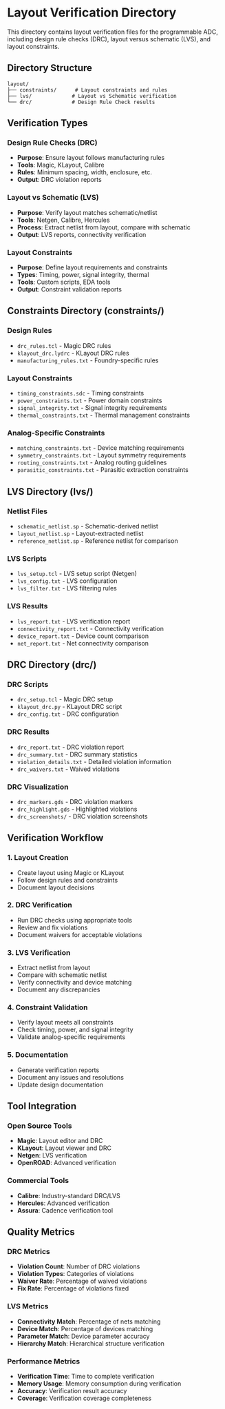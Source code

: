 # Layout Verification Directory

This directory contains layout verification files for the programmable ADC, including design rule checks (DRC), layout versus schematic (LVS), and layout constraints.

## Directory Structure

```
layout/
├── constraints/      # Layout constraints and rules
├── lvs/             # Layout vs Schematic verification
└── drc/             # Design Rule Check results
```

## Verification Types

### Design Rule Checks (DRC)
- **Purpose**: Ensure layout follows manufacturing rules
- **Tools**: Magic, KLayout, Calibre
- **Rules**: Minimum spacing, width, enclosure, etc.
- **Output**: DRC violation reports

### Layout vs Schematic (LVS)
- **Purpose**: Verify layout matches schematic/netlist
- **Tools**: Netgen, Calibre, Hercules
- **Process**: Extract netlist from layout, compare with schematic
- **Output**: LVS reports, connectivity verification

### Layout Constraints
- **Purpose**: Define layout requirements and constraints
- **Types**: Timing, power, signal integrity, thermal
- **Tools**: Custom scripts, EDA tools
- **Output**: Constraint validation reports

## Constraints Directory (constraints/)

### Design Rules
- `drc_rules.tcl` - Magic DRC rules
- `klayout_drc.lydrc` - KLayout DRC rules
- `manufacturing_rules.txt` - Foundry-specific rules

### Layout Constraints
- `timing_constraints.sdc` - Timing constraints
- `power_constraints.txt` - Power domain constraints
- `signal_integrity.txt` - Signal integrity requirements
- `thermal_constraints.txt` - Thermal management constraints

### Analog-Specific Constraints
- `matching_constraints.txt` - Device matching requirements
- `symmetry_constraints.txt` - Layout symmetry requirements
- `routing_constraints.txt` - Analog routing guidelines
- `parasitic_constraints.txt` - Parasitic extraction constraints

## LVS Directory (lvs/)

### Netlist Files
- `schematic_netlist.sp` - Schematic-derived netlist
- `layout_netlist.sp` - Layout-extracted netlist
- `reference_netlist.sp` - Reference netlist for comparison

### LVS Scripts
- `lvs_setup.tcl` - LVS setup script (Netgen)
- `lvs_config.txt` - LVS configuration
- `lvs_filter.txt` - LVS filtering rules

### LVS Results
- `lvs_report.txt` - LVS verification report
- `connectivity_report.txt` - Connectivity verification
- `device_report.txt` - Device count comparison
- `net_report.txt` - Net connectivity comparison

## DRC Directory (drc/)

### DRC Scripts
- `drc_setup.tcl` - Magic DRC setup
- `klayout_drc.py` - KLayout DRC script
- `drc_config.txt` - DRC configuration

### DRC Results
- `drc_report.txt` - DRC violation report
- `drc_summary.txt` - DRC summary statistics
- `violation_details.txt` - Detailed violation information
- `drc_waivers.txt` - Waived violations

### DRC Visualization
- `drc_markers.gds` - DRC violation markers
- `drc_highlight.gds` - Highlighted violations
- `drc_screenshots/` - DRC violation screenshots

## Verification Workflow

### 1. Layout Creation
- Create layout using Magic or KLayout
- Follow design rules and constraints
- Document layout decisions

### 2. DRC Verification
- Run DRC checks using appropriate tools
- Review and fix violations
- Document waivers for acceptable violations

### 3. LVS Verification
- Extract netlist from layout
- Compare with schematic netlist
- Verify connectivity and device matching
- Document any discrepancies

### 4. Constraint Validation
- Verify layout meets all constraints
- Check timing, power, and signal integrity
- Validate analog-specific requirements

### 5. Documentation
- Generate verification reports
- Document any issues and resolutions
- Update design documentation

## Tool Integration

### Open Source Tools
- **Magic**: Layout editor and DRC
- **KLayout**: Layout viewer and DRC
- **Netgen**: LVS verification
- **OpenROAD**: Advanced verification

### Commercial Tools
- **Calibre**: Industry-standard DRC/LVS
- **Hercules**: Advanced verification
- **Assura**: Cadence verification tool

## Quality Metrics

### DRC Metrics
- **Violation Count**: Number of DRC violations
- **Violation Types**: Categories of violations
- **Waiver Rate**: Percentage of waived violations
- **Fix Rate**: Percentage of violations fixed

### LVS Metrics
- **Connectivity Match**: Percentage of nets matching
- **Device Match**: Percentage of devices matching
- **Parameter Match**: Device parameter accuracy
- **Hierarchy Match**: Hierarchical structure verification

### Performance Metrics
- **Verification Time**: Time to complete verification
- **Memory Usage**: Memory consumption during verification
- **Accuracy**: Verification result accuracy
- **Coverage**: Verification coverage completeness 